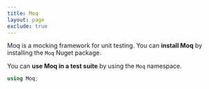 ```yaml
---
title: Moq
layout: page
exclude: true
---
```


Moq is a mocking framework for unit testing. You can **install Moq** by installing the `Moq` Nuget package.

You can **use Moq in a test suite** by using the `Moq` namespace.
```csharp
using Moq;
```




<!--stackedit_data:
eyJoaXN0b3J5IjpbLTIwMjUyNjc0NjFdfQ==
-->